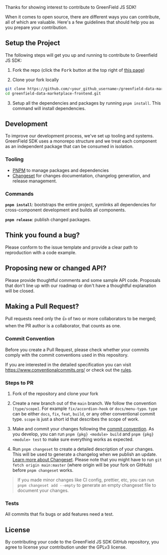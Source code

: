 Thanks for showing interest to contribute to GreenField JS SDK!

When it comes to open source, there are different ways you can contribute, all
of which are valuable. Here's a few guidelines that should help you as you
prepare your contribution.

## Setup the Project

The following steps will get you up and running to contribute to Greenfield JS SDK:

1. Fork the repo (click the <kbd>Fork</kbd> button at the top right of
   [this page](https://github.com/bnb-chain/greenfield-data-marketplace-frontend))

2. Clone your fork locally

```sh
git clone https://github.com/<your_github_username>/greenfield-data-marketplace-frontend.git.git
cd greenfield-data-marketplace-frontend.git
```

3. Setup all the dependencies and packages by running `pnpm install`. This
   command will install dependencies.

## Development

To improve our development process, we've set up tooling and systems. GreenField SDK uses a monorepo structure and we treat each component as an independent package
that can be consumed in isolation.

### Tooling

- [PNPM](https://pnpm.io/) to manage packages and dependencies
- [Changeset](https://github.com/changesets/changesets) for changes
  documentation, changelog generation, and release management.

### Commands

**`pnpm install`**: bootstraps the entire project, symlinks all dependencies for
cross-component development and builds all components.

**`pnpm release`**: publish changed packages.

## Think you found a bug?

Please conform to the issue template and provide a clear path to reproduction
with a code example.

## Proposing new or changed API?

Please provide thoughtful comments and some sample API code. Proposals that
don't line up with our roadmap or don't have a thoughtful explanation will be
closed.

## Making a Pull Request?

Pull requests need only the :+1: of two or more collaborators to be merged; when
the PR author is a collaborator, that counts as one.

### Commit Convention

Before you create a Pull Request, please check whether your commits comply with
the commit conventions used in this repository.

If you are interested in the detailed specification you can visit
https://www.conventionalcommits.org/ or check out the
[rules](./.commitlintrc.js).

### Steps to PR

1. Fork of the repository and clone your fork

2. Create a new branch out of the `main` branch. We follow the convention
   `[type/scope]`. For example `fix/accordion-hook` or `docs/menu-typo`. `type`
   can be either `docs`, `fix`, `feat`, `build`, or any other conventional
   commit type. `scope` is just a short id that describes the scope of work.

3. Make and commit your changes following the
   [commit convention](https://github.com/bnb-chain/greenfield-data-marketplace-frontend/main/CONTRIBUTING.md#commit-convention).
   As you develop, you can run `pnpm {pkg} <module> build` and
   `pnpm {pkg} <module> test` to make sure everything works as expected.

4. Run `pnpm changeset` to create a detailed description of your changes. This
   will be used to generate a changelog when we publish an update.
   [Learn more about Changeset](https://github.com/changesets/changesets/tree/main/packages/cli).
   Please note that you might have to run `git fetch origin main:master` (where
   origin will be your fork on GitHub) before `pnpm changeset` works.

> If you made minor changes like CI config, prettier, etc, you can run
> `pnpm changeset add --empty` to generate an empty changeset file to document
> your changes.

### Tests

All commits that fix bugs or add features need a test.

<!-- ## Want to write a blog post or tutorial -->

## License

By contributing your code to the GreenField JS SDK GitHub repository, you agree to
license your contribution under the GPLv3 license.
